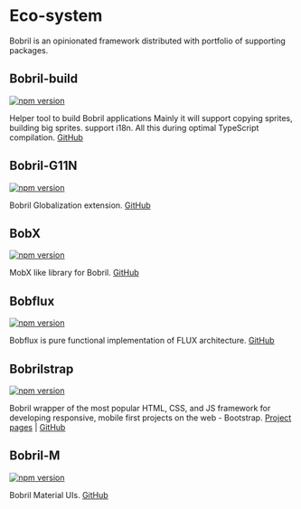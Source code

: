 # Eco-system

Bobril is an opinionated framework distributed with portfolio of supporting packages.

## Bobril-build

[![npm version](https://badge.fury.io/js/bobril-build.svg)](https://badge.fury.io/js/bobril-build)

Helper tool to build Bobril applications Mainly it will support copying sprites, building big sprites. support i18n. All this during optimal TypeScript compilation. [GitHub](https://github.com/Bobris/bobril-build)

## Bobril-G11N

[![npm version](https://badge.fury.io/js/bobril-g11n.svg)](https://badge.fury.io/js/bobril-g11n)

Bobril Globalization extension. [GitHub](https://github.com/Bobris/bobril-g11n)

## BobX

[![npm version](https://badge.fury.io/js/bobx.svg)](https://badge.fury.io/js/bobx)

MobX like library for Bobril. [GitHub](https://github.com/bobril/bobx)

## Bobflux

[![npm version](https://badge.fury.io/js/bobflux.svg)](https://badge.fury.io/js/bobflux)

Bobflux is pure functional implementation of FLUX architecture. [GitHub](https://github.com/karelsteinmetz/bobflux)

## Bobrilstrap

[![npm version](https://badge.fury.io/js/bobrilstrap.svg)](https://badge.fury.io/js/bobrilstrap)

Bobril wrapper of the most popular HTML, CSS, and JS framework for developing responsive, mobile first projects on the web - Bootstrap. [Project pages](http://bobrilstrap.com) | [GitHub](https://github.com/keeema/bobrilstrap)

## Bobril-M

[![npm version](https://badge.fury.io/js/bobril-m.svg)](https://badge.fury.io/js/bobril-m)

Bobril Material UIs. [GitHub](https://github.com/bobril/bobril-m)
